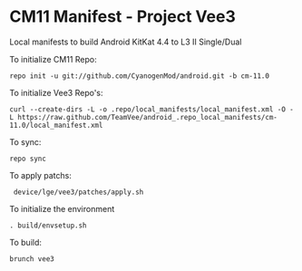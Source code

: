 CM11 Manifest - Project Vee3
========================
Local manifests to build Android KitKat 4.4 to L3 II Single/Dual

To initialize CM11 Repo:

    repo init -u git://github.com/CyanogenMod/android.git -b cm-11.0

To initialize Vee3 Repo's:

    curl --create-dirs -L -o .repo/local_manifests/local_manifest.xml -O -L https://raw.github.com/TeamVee/android_.repo_local_manifests/cm-11.0/local_manifest.xml

To sync:

    repo sync

To apply patchs:

     device/lge/vee3/patches/apply.sh

To initialize the environment

    . build/envsetup.sh

To build:

    brunch vee3
